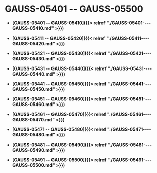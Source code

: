 # GAUSS-05401 -- GAUSS-05500

-   **[GAUSS-05401 -- GAUSS-05410]({{< relref "./GAUSS-05401----GAUSS-05410.md" >}})**  

-   **[GAUSS-05411 -- GAUSS-05420]({{< relref "./GAUSS-05411----GAUSS-05420.md" >}})**  

-   **[GAUSS-05421 -- GAUSS-05430]({{< relref "./GAUSS-05421----GAUSS-05430.md" >}})**  

-   **[GAUSS-05431 -- GAUSS-05440]({{< relref "./GAUSS-05431----GAUSS-05440.md" >}})**  

-   **[GAUSS-05441 -- GAUSS-05450]({{< relref "./GAUSS-05441----GAUSS-05450.md" >}})**  

-   **[GAUSS-05451 -- GAUSS-05460]({{< relref "./GAUSS-05451----GAUSS-05460.md" >}})**  

-   **[GAUSS-05461 -- GAUSS-05470]({{< relref "./GAUSS-05461----GAUSS-05470.md" >}})**  

-   **[GAUSS-05471 -- GAUSS-05480]({{< relref "./GAUSS-05471----GAUSS-05480.md" >}})**  

-   **[GAUSS-05481 -- GAUSS-05490]({{< relref "./GAUSS-05481----GAUSS-05490.md" >}})**  

-   **[GAUSS-05491 -- GAUSS-05500]({{< relref "./GAUSS-05491----GAUSS-05500.md" >}})**  


